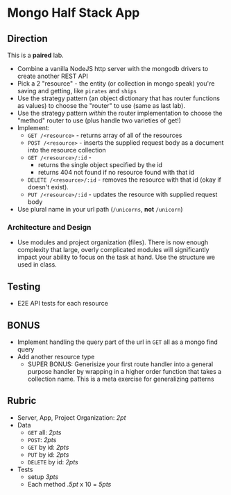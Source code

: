 Mongo Half Stack App
======

## Direction

This is a **paired** lab.

* Combine a vanilla NodeJS http server with the mongodb drivers to create another REST API
* Pick a 2 "resource" - the entity (or collection in mongo speak) you're saving and getting, like `pirates` and `ships`
* Use the strategy pattern (an object dictionary that has router functions as values) to choose the "router" to use (same as last lab).
* Use the strategy pattern _within_ the router implementation to choose the "method" router to use (plus handle two varieties of get!)
* Implement:
    * `GET /<resource>` - returns array of all of the resources
    * `POST /<resource>` - inserts the supplied request body as a document into the resource collection
    * `GET /<resource>/:id` -
      * returns the single object specified by the id
      * returns 404 not found if no resource found with that id    
    * `DELETE /<resource>/:id` - removes the resource with that id (okay if doesn't exist). 
    * `PUT /<resource>/:id` - updates the resource with supplied request body
* Use plural name in your url path (`/unicorns`, **not** `/unicorn`)

### Architecture and Design

* Use modules and project organization (files). There is now enough complexity that large, overly complicated modules 
will significantly impact your ability to focus on the task at hand. Use the structure we used
in class.

## Testing

* E2E API tests for each resource

## BONUS

* Implement handling the query part of the url in `GET` all as a mongo find query
* Add another resource type
  * SUPER BONUS: Generisize your first route handler into a general purpose
  handler by wrapping in a higher order function that takes a collection name. This is a meta
  exercise for generalizing patterns 

## Rubric

* Server, App, Project Organization: *2pt*
* Data
  * `GET` all: *2pts*
  * `POST`: *2pts*
  * `GET` by id: *2pts*
  * `PUT` by id: *2pts*
  * `DELETE` by id: *2pts*
* Tests
  * setup *3pts*
  * Each method *.5pt* x 10 = *5pts*
